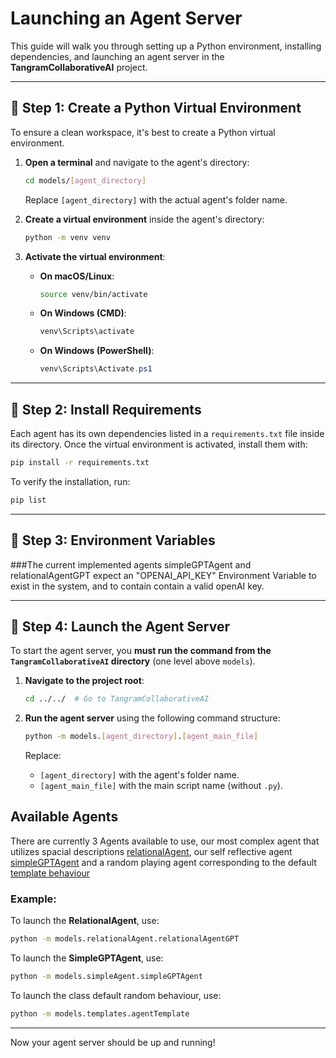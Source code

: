 # Launching an Agent Server

This guide will walk you through setting up a Python environment, installing dependencies, and launching an agent server in the **TangramCollaborativeAI** project.

---

## 🔹 Step 1: Create a Python Virtual Environment

To ensure a clean workspace, it's best to create a Python virtual environment.

1. **Open a terminal** and navigate to the agent's directory:
   ```bash
   cd models/[agent_directory]
   ```
   Replace `[agent_directory]` with the actual agent's folder name.

2. **Create a virtual environment** inside the agent's directory:
   ```bash
   python -m venv venv
   ```

3. **Activate the virtual environment**:
   - **On macOS/Linux**:
     ```bash
     source venv/bin/activate
     ```
   - **On Windows (CMD)**:
     ```cmd
     venv\Scripts\activate
     ```
   - **On Windows (PowerShell)**:
     ```powershell
     venv\Scripts\Activate.ps1
     ```

---

## 🔹 Step 2: Install Requirements

Each agent has its own dependencies listed in a `requirements.txt` file inside its directory. Once the virtual environment is activated, install them with:

```bash
pip install -r requirements.txt
```

To verify the installation, run:

```bash
pip list
```

---

## 🔹 Step 3: Environment Variables

###The current implemented agents simpleGPTAgent and relationalAgentGPT expect an "OPENAI_API_KEY" Environment Variable to exist in the system, and to contain contain a valid openAI key.

---


## 🔹 Step 4: Launch the Agent Server

To start the agent server, you **must run the command from the `TangramCollaborativeAI` directory** (one level above `models`).

1. **Navigate to the project root**:
   ```bash
   cd ../../  # Go to TangramCollaborativeAI
   ```

2. **Run the agent server** using the following command structure:
   ```bash
   python -m models.[agent_directory].[agent_main_file]
   ```

   Replace:
   - `[agent_directory]` with the agent's folder name.
   - `[agent_main_file]` with the main script name (without `.py`).

## Available Agents

There are currently 3 Agents available to use, our most complex agent that utilizes spacial descriptions [relationalAgent](relationalAgent/description.md), our self reflective agent [simpleGPTAgent](simpleAgent/description.md) and a random playing agent corresponding to the default [template behaviour](templates/agentTemplate.py)

### Example:
To launch the **RelationalAgent**, use:
```bash
python -m models.relationalAgent.relationalAgentGPT
```
To launch the **SimpleGPTAgent**, use:
```bash
python -m models.simpleAgent.simpleGPTAgent
```
To launch the class default random behaviour, use:
```bash
python -m models.templates.agentTemplate
```
---

Now your agent server should be up and running! 

